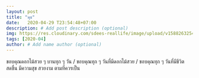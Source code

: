 ```yaml
---
layout: post
title: "พุธ"
date:   2020-04-29 T23:54:48+07:00
description: # Add post description (optional)
img: https://res.cloudinary.com/sdees-reallife/image/upload/v1588263254/IMG_1834.jpg # Add image post (optional)
tags: [2020-04]
author: # Add name author (optional)
---
```

ขอบคุณดอกไม้สวย ๆ บานทุก ๆ วัน / ขอบคุณทุก ๆ วันที่มีดอกไม้สวย / ขอบคุณทุก ๆ วันที่มีชีวิตสดชื่น มีความสุข สวยงาม ตามที่ควรเป็น

<i class="fa fa-child" style="color:plum"></i>
